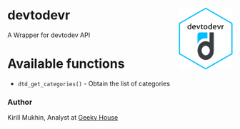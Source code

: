 # devtodevr <img src='https://raw.githubusercontent.com/muzerow/devtodevr/main/inst/devtodevr.png' align="right" height="139" /></a>
A Wrapper for devtodev API

# Available functions

* `dtd_get_categories()` - Obtain the list of categories

### Author

Kirill Mukhin, Analyst at [Geeky House](https://geeky.house/)
